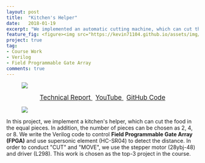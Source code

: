 ```yaml
---
layout: post
title:  "Kitchen's Helper"
date:   2018-01-19
excerpt: "We implemented an automatic cutting machine, which can cut the target into demanded pieces equally."
feature_fig: <figure><img src="https://kevin71104.github.io/assets/img/DCLAB_Kitchen/product.jpg"></figure>
project: true
tag:
- Course Work
- Verilog
- Field Programmable Gate Array
comments: true
---
```


<figure><img src="https://kevin71104.github.io/assets/img/DCLAB_Kitchen/product.jpg"></figure>

<center>
	<a href="https://kevin71104.github.io/assets/document/DCLAB_Kitchen_Helper.pdf" target="_blank" class="btn btn-danger">
		<span style="font-size: 120%;">
			Technical Report
		</span>
	</a>
	&nbsp;
	<a href="https://www.youtube.com/watch?v=INd2CLuVJFw&feature=youtu.be" target="_blank" class="btn btn-warning">
		<span style="font-size: 120%;">
			YouTube
		</span>
	</a>
	&nbsp;
	<a href="https://github.com/kevin71104/DCLab/tree/master/final/src" class="btn btn-success">
		<span style="font-size: 120%;">
			GitHub Code
		</span>
	</a>
</center>

<figure><img src="https://kevin71104.github.io/assets/img/DCLAB_Kitchen/Architecture.png"></figure>

In this project, we implement a kitchen's helper, which can cut the food in the equal pieces.
In addition, the number of pieces can be chosen as 2, 4, or 8.
We write the Verilog code to control **Field Programmable Gate Array (FPGA)** and use supersonic element (HC-SR04) to detect the distance.
In order to conduct "CUT" and "MOVE", we use the stepper motor (28ybj-48) and driver (L298).
This work is chosen as the top-3 project in the course.